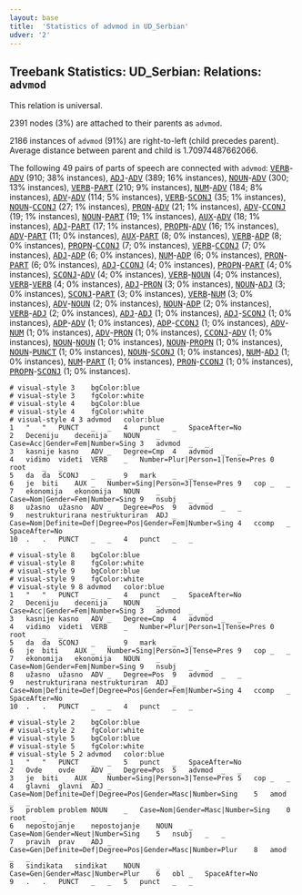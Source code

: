 ```yaml
---
layout: base
title:  'Statistics of advmod in UD_Serbian'
udver: '2'
---
```


## Treebank Statistics: UD_Serbian: Relations: `advmod`

This relation is universal.

2391 nodes (3%) are attached to their parents as `advmod`.

2186 instances of `advmod` (91%) are right-to-left (child precedes parent).
Average distance between parent and child is 1.70974487662066.

The following 49 pairs of parts of speech are connected with `advmod`: <tt><a href="sr-pos-VERB.html">VERB</a></tt>-<tt><a href="sr-pos-ADV.html">ADV</a></tt> (910; 38% instances), <tt><a href="sr-pos-ADJ.html">ADJ</a></tt>-<tt><a href="sr-pos-ADV.html">ADV</a></tt> (389; 16% instances), <tt><a href="sr-pos-NOUN.html">NOUN</a></tt>-<tt><a href="sr-pos-ADV.html">ADV</a></tt> (300; 13% instances), <tt><a href="sr-pos-VERB.html">VERB</a></tt>-<tt><a href="sr-pos-PART.html">PART</a></tt> (210; 9% instances), <tt><a href="sr-pos-NUM.html">NUM</a></tt>-<tt><a href="sr-pos-ADV.html">ADV</a></tt> (184; 8% instances), <tt><a href="sr-pos-ADV.html">ADV</a></tt>-<tt><a href="sr-pos-ADV.html">ADV</a></tt> (114; 5% instances), <tt><a href="sr-pos-VERB.html">VERB</a></tt>-<tt><a href="sr-pos-SCONJ.html">SCONJ</a></tt> (35; 1% instances), <tt><a href="sr-pos-NOUN.html">NOUN</a></tt>-<tt><a href="sr-pos-CCONJ.html">CCONJ</a></tt> (27; 1% instances), <tt><a href="sr-pos-PRON.html">PRON</a></tt>-<tt><a href="sr-pos-ADV.html">ADV</a></tt> (21; 1% instances), <tt><a href="sr-pos-ADV.html">ADV</a></tt>-<tt><a href="sr-pos-CCONJ.html">CCONJ</a></tt> (19; 1% instances), <tt><a href="sr-pos-NOUN.html">NOUN</a></tt>-<tt><a href="sr-pos-PART.html">PART</a></tt> (19; 1% instances), <tt><a href="sr-pos-AUX.html">AUX</a></tt>-<tt><a href="sr-pos-ADV.html">ADV</a></tt> (18; 1% instances), <tt><a href="sr-pos-ADJ.html">ADJ</a></tt>-<tt><a href="sr-pos-PART.html">PART</a></tt> (17; 1% instances), <tt><a href="sr-pos-PROPN.html">PROPN</a></tt>-<tt><a href="sr-pos-ADV.html">ADV</a></tt> (16; 1% instances), <tt><a href="sr-pos-ADV.html">ADV</a></tt>-<tt><a href="sr-pos-PART.html">PART</a></tt> (11; 0% instances), <tt><a href="sr-pos-AUX.html">AUX</a></tt>-<tt><a href="sr-pos-PART.html">PART</a></tt> (8; 0% instances), <tt><a href="sr-pos-VERB.html">VERB</a></tt>-<tt><a href="sr-pos-ADP.html">ADP</a></tt> (8; 0% instances), <tt><a href="sr-pos-PROPN.html">PROPN</a></tt>-<tt><a href="sr-pos-CCONJ.html">CCONJ</a></tt> (7; 0% instances), <tt><a href="sr-pos-VERB.html">VERB</a></tt>-<tt><a href="sr-pos-CCONJ.html">CCONJ</a></tt> (7; 0% instances), <tt><a href="sr-pos-ADJ.html">ADJ</a></tt>-<tt><a href="sr-pos-ADP.html">ADP</a></tt> (6; 0% instances), <tt><a href="sr-pos-NUM.html">NUM</a></tt>-<tt><a href="sr-pos-ADP.html">ADP</a></tt> (6; 0% instances), <tt><a href="sr-pos-PRON.html">PRON</a></tt>-<tt><a href="sr-pos-PART.html">PART</a></tt> (6; 0% instances), <tt><a href="sr-pos-ADJ.html">ADJ</a></tt>-<tt><a href="sr-pos-CCONJ.html">CCONJ</a></tt> (4; 0% instances), <tt><a href="sr-pos-PROPN.html">PROPN</a></tt>-<tt><a href="sr-pos-PART.html">PART</a></tt> (4; 0% instances), <tt><a href="sr-pos-SCONJ.html">SCONJ</a></tt>-<tt><a href="sr-pos-ADV.html">ADV</a></tt> (4; 0% instances), <tt><a href="sr-pos-VERB.html">VERB</a></tt>-<tt><a href="sr-pos-NOUN.html">NOUN</a></tt> (4; 0% instances), <tt><a href="sr-pos-VERB.html">VERB</a></tt>-<tt><a href="sr-pos-VERB.html">VERB</a></tt> (4; 0% instances), <tt><a href="sr-pos-ADJ.html">ADJ</a></tt>-<tt><a href="sr-pos-PRON.html">PRON</a></tt> (3; 0% instances), <tt><a href="sr-pos-NOUN.html">NOUN</a></tt>-<tt><a href="sr-pos-ADJ.html">ADJ</a></tt> (3; 0% instances), <tt><a href="sr-pos-SCONJ.html">SCONJ</a></tt>-<tt><a href="sr-pos-PART.html">PART</a></tt> (3; 0% instances), <tt><a href="sr-pos-VERB.html">VERB</a></tt>-<tt><a href="sr-pos-NUM.html">NUM</a></tt> (3; 0% instances), <tt><a href="sr-pos-ADV.html">ADV</a></tt>-<tt><a href="sr-pos-NOUN.html">NOUN</a></tt> (2; 0% instances), <tt><a href="sr-pos-NOUN.html">NOUN</a></tt>-<tt><a href="sr-pos-ADP.html">ADP</a></tt> (2; 0% instances), <tt><a href="sr-pos-VERB.html">VERB</a></tt>-<tt><a href="sr-pos-ADJ.html">ADJ</a></tt> (2; 0% instances), <tt><a href="sr-pos-ADJ.html">ADJ</a></tt>-<tt><a href="sr-pos-ADJ.html">ADJ</a></tt> (1; 0% instances), <tt><a href="sr-pos-ADJ.html">ADJ</a></tt>-<tt><a href="sr-pos-SCONJ.html">SCONJ</a></tt> (1; 0% instances), <tt><a href="sr-pos-ADP.html">ADP</a></tt>-<tt><a href="sr-pos-ADV.html">ADV</a></tt> (1; 0% instances), <tt><a href="sr-pos-ADP.html">ADP</a></tt>-<tt><a href="sr-pos-CCONJ.html">CCONJ</a></tt> (1; 0% instances), <tt><a href="sr-pos-ADV.html">ADV</a></tt>-<tt><a href="sr-pos-NUM.html">NUM</a></tt> (1; 0% instances), <tt><a href="sr-pos-ADV.html">ADV</a></tt>-<tt><a href="sr-pos-PRON.html">PRON</a></tt> (1; 0% instances), <tt><a href="sr-pos-CCONJ.html">CCONJ</a></tt>-<tt><a href="sr-pos-ADV.html">ADV</a></tt> (1; 0% instances), <tt><a href="sr-pos-NOUN.html">NOUN</a></tt>-<tt><a href="sr-pos-NOUN.html">NOUN</a></tt> (1; 0% instances), <tt><a href="sr-pos-NOUN.html">NOUN</a></tt>-<tt><a href="sr-pos-PROPN.html">PROPN</a></tt> (1; 0% instances), <tt><a href="sr-pos-NOUN.html">NOUN</a></tt>-<tt><a href="sr-pos-PUNCT.html">PUNCT</a></tt> (1; 0% instances), <tt><a href="sr-pos-NOUN.html">NOUN</a></tt>-<tt><a href="sr-pos-SCONJ.html">SCONJ</a></tt> (1; 0% instances), <tt><a href="sr-pos-NUM.html">NUM</a></tt>-<tt><a href="sr-pos-ADJ.html">ADJ</a></tt> (1; 0% instances), <tt><a href="sr-pos-NUM.html">NUM</a></tt>-<tt><a href="sr-pos-PART.html">PART</a></tt> (1; 0% instances), <tt><a href="sr-pos-PRON.html">PRON</a></tt>-<tt><a href="sr-pos-CCONJ.html">CCONJ</a></tt> (1; 0% instances), <tt><a href="sr-pos-PROPN.html">PROPN</a></tt>-<tt><a href="sr-pos-SCONJ.html">SCONJ</a></tt> (1; 0% instances).


~~~ conllu
# visual-style 3	bgColor:blue
# visual-style 3	fgColor:white
# visual-style 4	bgColor:blue
# visual-style 4	fgColor:white
# visual-style 4 3 advmod	color:blue
1	"	"	PUNCT	_	_	4	punct	_	SpaceAfter=No
2	Deceniju	decenija	NOUN	_	Case=Acc|Gender=Fem|Number=Sing	3	advmod	_	_
3	kasnije	kasno	ADV	_	Degree=Cmp	4	advmod	_	_
4	vidimo	videti	VERB	_	Number=Plur|Person=1|Tense=Pres	0	root	_	_
5	da	da	SCONJ	_	_	9	mark	_	_
6	je	biti	AUX	_	Number=Sing|Person=3|Tense=Pres	9	cop	_	_
7	ekonomija	ekonomija	NOUN	_	Case=Nom|Gender=Fem|Number=Sing	9	nsubj	_	_
8	užasno	užasno	ADV	_	Degree=Pos	9	advmod	_	_
9	nestrukturirana	nestrukturiran	ADJ	_	Case=Nom|Definite=Def|Degree=Pos|Gender=Fem|Number=Sing	4	ccomp	_	SpaceAfter=No
10	.	.	PUNCT	_	_	4	punct	_	_

~~~


~~~ conllu
# visual-style 8	bgColor:blue
# visual-style 8	fgColor:white
# visual-style 9	bgColor:blue
# visual-style 9	fgColor:white
# visual-style 9 8 advmod	color:blue
1	"	"	PUNCT	_	_	4	punct	_	SpaceAfter=No
2	Deceniju	decenija	NOUN	_	Case=Acc|Gender=Fem|Number=Sing	3	advmod	_	_
3	kasnije	kasno	ADV	_	Degree=Cmp	4	advmod	_	_
4	vidimo	videti	VERB	_	Number=Plur|Person=1|Tense=Pres	0	root	_	_
5	da	da	SCONJ	_	_	9	mark	_	_
6	je	biti	AUX	_	Number=Sing|Person=3|Tense=Pres	9	cop	_	_
7	ekonomija	ekonomija	NOUN	_	Case=Nom|Gender=Fem|Number=Sing	9	nsubj	_	_
8	užasno	užasno	ADV	_	Degree=Pos	9	advmod	_	_
9	nestrukturirana	nestrukturiran	ADJ	_	Case=Nom|Definite=Def|Degree=Pos|Gender=Fem|Number=Sing	4	ccomp	_	SpaceAfter=No
10	.	.	PUNCT	_	_	4	punct	_	_

~~~


~~~ conllu
# visual-style 2	bgColor:blue
# visual-style 2	fgColor:white
# visual-style 5	bgColor:blue
# visual-style 5	fgColor:white
# visual-style 5 2 advmod	color:blue
1	"	"	PUNCT	_	_	5	punct	_	SpaceAfter=No
2	Ovde	ovde	ADV	_	Degree=Pos	5	advmod	_	_
3	je	biti	AUX	_	Number=Sing|Person=3|Tense=Pres	5	cop	_	_
4	glavni	glavni	ADJ	_	Case=Nom|Definite=Def|Degree=Pos|Gender=Masc|Number=Sing	5	amod	_	_
5	problem	problem	NOUN	_	Case=Nom|Gender=Masc|Number=Sing	0	root	_	_
6	nepostojanje	nepostojanje	NOUN	_	Case=Nom|Gender=Neut|Number=Sing	5	nsubj	_	_
7	pravih	prav	ADJ	_	Case=Gen|Definite=Def|Degree=Pos|Gender=Masc|Number=Plur	8	amod	_	_
8	sindikata	sindikat	NOUN	_	Case=Gen|Gender=Masc|Number=Plur	6	obl	_	SpaceAfter=No
9	.	.	PUNCT	_	_	5	punct	_	_

~~~


